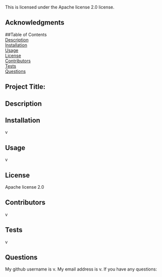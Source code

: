 This is licensed under the Apache license 2.0 license.
<!-- ACKNOWLEDGMENTS -->
## Acknowledgments
##Table of Contents<br>
<a href="#Description">Description</a><br>
[Installation](#Installation)<br>
[Usage](#Usage)<br>
[License](#License)<br>
[Contributors](#Contributors)<br>
[Tests](#Tests)<br>
<a href="#Questions">Questions</a><br>


## Project Title: 

## Description


## Installation
v

## Usage
v

## License
Apache license 2.0

## Contributors
v

## Tests
v

## Questions
My github username is v.
My email address is v.
If you have any questions: 
